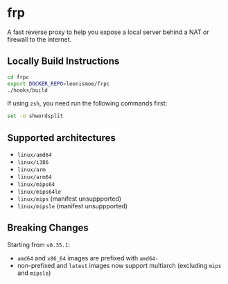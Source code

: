 # frp
A fast reverse proxy to help you expose a local server behind a NAT or firewall to the internet.

## Locally Build Instructions
``` sh
cd frpc
export DOCKER_REPO=leonismoe/frpc
./hooks/build
```

If using `zsh`, you need run the following commands first:
``` sh
set -o shwordsplit
```

## Supported architectures
* `linux/amd64`
* `linux/i386`
* `linux/arm`
* `linux/arm64`
* `linux/mips64`
* `linux/mips64le`
* `linux/mips` (manifest unsuppported)
* `linux/mipsle` (manifest unsuppported)

## Breaking Changes
Starting from `v0.35.1`:
* `amd64` and `x86_64` images are prefixed with `amd64-`
* non-prefixed and `latest` images now support multiarch (excluding `mips` and `mipsle`)
